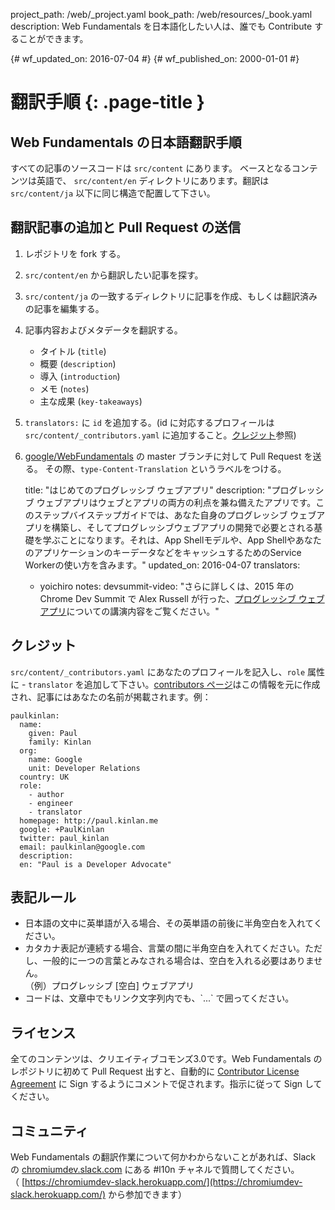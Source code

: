 project_path: /web/_project.yaml
book_path: /web/resources/_book.yaml
description: Web Fundamentals を日本語化したい人は、誰でも Contribute することができます。

{# wf_updated_on: 2016-07-04 #}
{# wf_published_on: 2000-01-01 #}

# 翻訳手順 {: .page-title }


## Web Fundamentals の日本語翻訳手順
すべての記事のソースコードは `src/content` にあります。 ベースとなるコンテンツは英語で、 `src/content/en` ディレクトリにあります。翻訳は `src/content/ja` 以下に同じ構造で配置して下さい。

## 翻訳記事の追加と Pull Request の送信
1. レポジトリを fork する。
1. `src/content/en` から翻訳したい記事を探す。
1. `src/content/ja` の一致するディレクトリに記事を作成、もしくは翻訳済みの記事を編集する。
1. 記事内容およびメタデータを翻訳する。
    * タイトル (`title`)
    * 概要 (`description`)
    * 導入 (`introduction`)
    * メモ (`notes`)
    * 主な成果 (`key-takeaways`)
1. `translators:` に `id` を追加する。(id に対応するプロフィールは `src/content/_contributors.yaml` に追加すること。[クレジット](#section)参照)
1. [google/WebFundamentals](https://github.com/google/WebFundamentals) の master ブランチに対して Pull Request を送る。
その際、`type-Content-Translation` というラベルをつける。


    title: "はじめてのプログレッシブ ウェブアプリ"
    description: "プログレッシブ ウェブアプリはウェブとアプリの両方の利点を兼ね備えたアプリです。このステップバイステップガイドでは、あなた自身のプログレッシブ ウェブアプリを構築し、そしてプログレッシブウェブアプリの開発で必要とされる基礎を学ぶことになります。それは、App Shellモデルや、App ShellやあなたのアプリケーションのキーデータなどをキャッシュするためのService Workerの使い方を含みます。"
    updated_on: 2016-04-07
    translators:
      - yoichiro
    notes:
      devsummit-video: "さらに詳しくは、2015 年の Chrome Dev Summit で Alex Russell が行った、<a href='https://www.youtube.com/watch?v=MyQ8mtR9WxI'>プログレッシブ ウェブアプリ</a>についての講演内容をご覧ください。"
    

## クレジット
`src/content/_contributors.yaml` にあなたのプロフィールを記入し、`role` 属性に - `translator` を追加して下さい。[contributors ページ](/web/resources/contributors)はこの情報を元に作成され、記事にはあなたの名前が掲載されます。例：


    paulkinlan:
      name:
        given: Paul
        family: Kinlan
      org:
        name: Google
        unit: Developer Relations
      country: UK
      role:
        - author
        - engineer
        - translator
      homepage: http://paul.kinlan.me
      google: +PaulKinlan
      twitter: paul_kinlan
      email: paulkinlan@google.com
      description:
      en: "Paul is a Developer Advocate"
    

## 表記ルール
* 日本語の文中に英単語が入る場合、その英単語の前後に半角空白を入れてください。
* カタカナ表記が連続する場合、言葉の間に半角空白を入れてください。ただし、一般的に一つの言葉とみなされる場合は、空白を入れる必要はありません。  
（例）プログレッシブ [空白] ウェブアプリ
* コードは、文章中でもリンク文字列内でも、&#096;...&#096; で囲ってください。

## ライセンス
全てのコンテンツは、クリエイティブコモンズ3.0です。Web Fundamentals のレポジトリに初めて Pull Request 出すと、自動的に [Contributor License Agreement](https://github.com/google/WebFundamentals/blob/master/CONTRIBUTING.md) に Sign するようにコメントで促されます。指示に従って Sign してください。  

## コミュニティ
Web Fundamentals の翻訳作業について何かわからないことがあれば、Slack の [chromiumdev.slack.com](https://chromiumdev.slack.com/) にある #l10n チャネルで質問してください。  
（ [https://chromiumdev-slack.herokuapp.com/](https://chromiumdev-slack.herokuapp.com/) から参加できます）  
